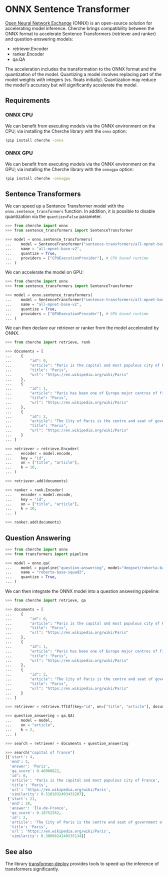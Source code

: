 # ONNX Sentence Transformer

[Open Neural Network Exchange](https://github.com/onnx/onnx) (ONNX) is an open-source solution for accelerating model inference. Cherche brings compatibility between the ONNX format to accelerate Sentence Transformers (retriever and ranker) and question-answering models:

- retriever.Encoder
- ranker.Encoder
- qa.QA

The acceleration includes the transformation to the ONNX format and the quantization of the model. Quantizing a model involves replacing part of the model weights with integers (vs. floats initially). Quantization may reduce the model's accuracy but will significantly accelerate the model.

## Requirements

### ONNX CPU

We can benefit from executing models via the ONNX environment on the CPU; via installing the Cherche library with the `onnx` option:

```sh
!pip install cherche -onnx
```

### ONNX GPU

We can benefit from executing models via the ONNX environment on the GPU; via installing the Cherche library with the `onnxgpu` option:

```sh
!pip install cherche -onnxgpu
```

## Sentence Transformers

We can speed up a Sentence Transformer model with the `onnx.sentence_transformers` function. In addition, it is possible to disable quantization via the `quantize=False` parameter.

```python
>>> from cherche import onnx
>>> from sentence_transformers import SentenceTransformer

>>> model = onnx.sentence_transformers(
...    model = SentenceTransformer("sentence-transformers/all-mpnet-base-v2"),
...    name = "all-mpnet-base-v2",
...    quantize = True,
...    providers = ["CPUExecutionProvider"], # CPU based runtime
... )
```

We can accelerate the model on GPU:

```python
>>> from cherche import onnx
>>> from sentence_transformers import SentenceTransformer

>>> model = onnx.sentence_transformers(
...    model = SentenceTransformer("sentence-transformers/all-mpnet-base-v2"),
...    name = "all-mpnet-base-v2",
...    quantize = True,
...    providers = ["GPUExecutionProvider"], # GPU based runtime
... )
```

We can then declare our retriever or ranker from the model accelerated by ONNX.

```python
>>> from cherche import retrieve, rank

>>> documents = [
...    {
...        "id": 0,
...        "article": "Paris is the capital and most populous city of France",
...        "title": "Paris",
...        "url": "https://en.wikipedia.org/wiki/Paris"
...    },
...    {
...        "id": 1,
...        "article": "Paris has been one of Europe major centres of finance, diplomacy , commerce , fashion , gastronomy , science , and arts.",
...        "title": "Paris",
...        "url": "https://en.wikipedia.org/wiki/Paris"
...    },
...    {
...        "id": 2,
...        "article": "The City of Paris is the centre and seat of government of the region and province of Île-de-France .",
...        "title": "Paris",
...        "url": "https://en.wikipedia.org/wiki/Paris"
...    }
... ]

>>> retriever = retrieve.Encoder(
...    encoder = model.encode,
...    key = "id",
...    on = ["title", "article"],
...    k = 10,
... )

>>> retriever.add(documents)

>>> ranker = rank.Encoder(
...    encoder = model.encode,
...    key = "id",
...    on = ["title", "article"],
...    k = 10,
... )

>>> ranker.add(documents)
```


## Question Answering

```python
>>> from cherche import onnx
>>> from transformers import pipeline

>>> model = onnx.qa(
...    model = pipeline("question-answering", model="deepset/roberta-base-squad2", tokenizer="deepset/roberta-base-squad2"),
...    name = "roberta-base-squad2",
...    quantize = True,
... )
```

We can then integrate the ONNX model into a question answering pipeline:

```python
>>> from cherche import retrieve, qa

>>> documents = [
...    {
...        "id": 0,
...        "article": "Paris is the capital and most populous city of France",
...        "title": "Paris",
...        "url": "https://en.wikipedia.org/wiki/Paris"
...    },
...    {
...        "id": 1,
...        "article": "Paris has been one of Europe major centres of finance, diplomacy , commerce , fashion , gastronomy , science , and arts.",
...        "title": "Paris",
...        "url": "https://en.wikipedia.org/wiki/Paris"
...    },
...    {
...        "id": 2,
...        "article": "The City of Paris is the centre and seat of government of the region and province of Île-de-France .",
...        "title": "Paris",
...        "url": "https://en.wikipedia.org/wiki/Paris"
...    }
... ]

>>> retriever = retrieve.TfIdf(key="id", on=["title", "article"], documents=documents, k=30)

>>> question_answering = qa.QA(
...    model = model,
...    on = "article",
...    k = 2,
... )

>>> search = retriever + documents + question_answering

>>> search("capital of france")
[{'start': 4,
  'end': 5,
  'answer': 'Paris',
  'qa_score': 0.48900822,
  'id': 0,
  'article': 'Paris is the capital and most populous city of France',
  'title': 'Paris',
  'url': 'https://en.wikipedia.org/wiki/Paris',
  'similarity': 0.5101032403433207},
 {'start': 21,
  'end': 28,
  'answer': 'Île-de-France',
  'qa_score': 0.18752262,
  'id': 2,
  'article': 'The City of Paris is the centre and seat of government of the region and province of Île-de-France .',
  'title': 'Paris',
  'url': 'https://en.wikipedia.org/wiki/Paris',
  'similarity': 0.3009824140535134}]
```

## See also

The library [transformer-deploy](https://github.com/ELS-RD/transformer-deploy) provides tools to speed up the inference of transformers significantly.
